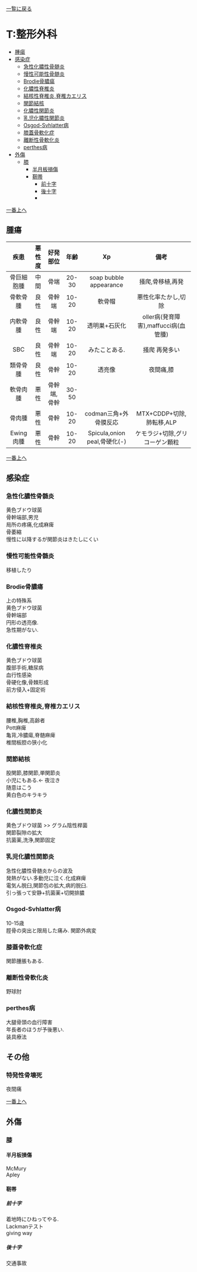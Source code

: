 [一覧に戻る](../README.md)

# T:整形外科

* [腫瘍](#腫瘍)
* [感染症](#感染症)
    * [急性化膿性骨髄炎](#急性化膿性骨髄炎)
    * [慢性可能性骨髄炎](#慢性可能性骨髄炎)
    * [Brodie骨膿瘍](#brodie骨膿瘍)
    * [化膿性脊椎炎](#化膿性脊椎炎)
    * [結核性脊椎炎,脊椎カエリス](#結核性脊椎炎,脊椎カエリス)
    * [関節結核](#関節結核)
    * [化膿性関節炎](#化膿性関節炎)
    * [乳児化膿性関節炎](#乳児化膿性関節炎)
    * [Osgod-Svhlatter病](#osgod-svhlatter病)
    * [膝蓋骨軟化症](#膝蓋骨軟化症)
    * [離断性骨軟化炎](#離断性骨軟化炎)
    * [perthes病](#perthes病)
* [外傷](#外傷)
    * [膝](#膝)
        * [半月板損傷](#半月板損傷)
        * [靭帯](#靭帯)
            * [前十字](#前十字)
            * [後十字](#後十字)
            * [](#)


[一番上へ](#t:整形外科)
## 腫瘍
|    疾患    | 悪性度 |  好発部位   | 年齢  |              Xp              |                 備考                 |  
| :--------: | :----: | :---------: | :---: | :--------------------------: | :----------------------------------: |  
| 骨巨細胞腫 |  中間  |    骨端     | 20-30 |    soap bubble appearance    |           掻爬,骨移植,再発           |  
|  骨軟骨腫  |  良性  |   骨幹端    | 10-20 |            軟骨帽            |         悪性化率たかし,切除          |  
|  内軟骨腫  |  良性  |   骨幹端    | 10-20 |        透明巣+石灰化         | oller病(発育障害),maffucci病(血管腫) |  
|    SBC     |  良性  |   骨幹端    | 10-20 |        みたことある.         |            掻爬 再発多い             |  
|  類骨骨腫  |  良性  |    骨幹     | 10-20 |            透亮像            |              夜間痛,膝               |  
|  軟骨肉腫  |  悪性  | 骨幹端,骨幹 | 30-50 |                              |                                      |  
|   骨肉腫   |  悪性  |    骨幹     | 10-20 |    codman三角+外骨膜反応     |       MTX+CDDP+切除,肺転移,ALP       |  
| Ewing肉腫  |  悪性  |    骨幹     | 10-20 | Spicula,onion peal,骨硬化(-) |    ケモラジ+切除,グリコーゲン顆粒    |  

[一番上へ](#t:整形外科)
## 感染症
### 急性化膿性骨髄炎
黄色ブドウ球菌  
骨幹端部,男児  
局所の疼痛,化成麻痺  
骨萎縮  
慢性に以降するが関節炎はきたしにくい  
### 慢性可能性骨髄炎
移植したり
### Brodie骨膿瘍
上の特殊系  
黄色ブドウ球菌  
骨幹端部  
円形の透亮像.  
急性期がない.  
### 化膿性脊椎炎
黄色ブドウ球菌  
腹部手術,糖尿病  
血行性感染  
骨硬化像,骨棘形成  
前方侵入+固定術  
### 結核性脊椎炎,脊椎カエリス
腰椎,胸椎,高齢者  
Pott麻痺  
亀背,冷膿瘍,脊髄麻痺  
椎間板腔の狭小化  
### 関節結核
股関節,膝関節,単関節炎  
小児にもある.← 夜泣き  
随意はこう  
黄白色のキラキラ  
### 化膿性関節炎
黄色ブドウ球菌 >> グラム陰性桿菌   
関節裂隙の拡大  
抗菌薬,洗浄,関節固定
### 乳児化膿性関節炎
急性化膿性骨髄炎からの波及  
発熱がない.多動児に泣く.化成麻痺  
電気ん脱臼,関節包の拡大,病的脱臼.  
引っ張って安静+抗菌薬+切開排膿

### Osgod-Svhlatter病
10-15歳  
脛骨の突出と限局した痛み.
関節外病変

### 膝蓋骨軟化症
関節腫脹もある.

### 離断性骨軟化炎
野球肘

### perthes病
大腿骨頭の血行障害  
年長者のほうが予後悪い.  
装具療法

## その他
### 特発性骨壊死
夜間痛  

[一番上へ](#t:整形外科)
## 外傷
### 膝
#### 半月板損傷
McMury  
Apley  

#### 靭帯
##### 前十字
着地時にひねってやる.  
Lackmanテスト  
giving way  
##### 後十字
交通事故  
##### 
